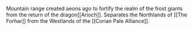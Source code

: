 Mountain range created aeons ago to fortify the realm of the frost giants from the return of the dragon[[Arioch]]. Separates the Northlands of [[The Forhar]] from the Westlands of the [[Corian Pale Alliance]].